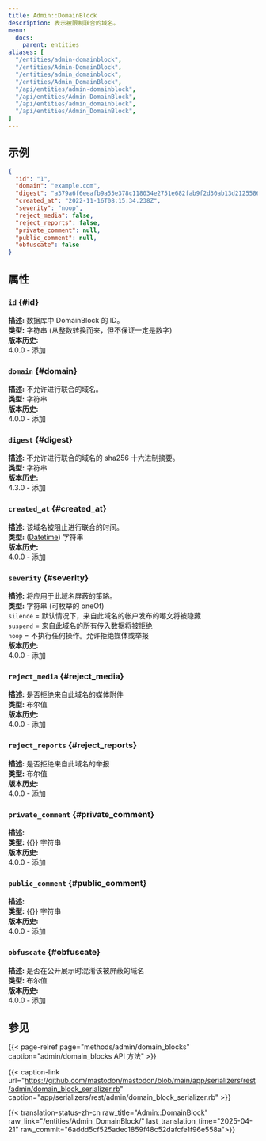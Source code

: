 ```yaml
---
title: Admin::DomainBlock
description: 表示被限制联合的域名。
menu:
  docs:
    parent: entities
aliases: [
  "/entities/admin-domainblock",
  "/entities/Admin-DomainBlock",
  "/entities/admin_domainblock",
  "/entities/Admin_DomainBlock",
  "/api/entities/admin-domainblock",
  "/api/entities/Admin-DomainBlock",
  "/api/entities/admin_domainblock",
  "/api/entities/Admin_DomainBlock",
]
---
```


## 示例

```json
{
  "id": "1",
  "domain": "example.com",
  "digest": "a379a6f6eeafb9a55e378c118034e2751e682fab9f2d30ab13d2125586ce1947",
  "created_at": "2022-11-16T08:15:34.238Z",
  "severity": "noop",
  "reject_media": false,
  "reject_reports": false,
  "private_comment": null,
  "public_comment": null,
  "obfuscate": false
}
```

## 属性

### `id` {#id}

**描述:** 数据库中 DomainBlock 的 ID。\
**类型:** 字符串 (从整数转换而来，但不保证一定是数字)\
**版本历史:**\
4.0.0 - 添加

### `domain` {#domain}

**描述:** 不允许进行联合的域名。\
**类型:** 字符串\
**版本历史:**\
4.0.0 - 添加

### `digest` {#digest}

**描述:** 不允许进行联合的域名的 sha256 十六进制摘要。\
**类型:** 字符串\
**版本历史:**\
4.3.0 - 添加

### `created_at` {#created_at}

**描述:** 该域名被阻止进行联合的时间。\
**类型:** ([Datetime](/api/datetime-format#datetime)) 字符串\
**版本历史:**\
4.0.0 - 添加

### `severity` {#severity}

**描述:** 将应用于此域名屏蔽的策略。\
**类型:** 字符串 (可枚举的 oneOf)\
`silence` = 默认情况下，来自此域名的帐户发布的嘟文将被隐藏\
`suspend` = 来自此域名的所有传入数据将被拒绝\
`noop` = 不执行任何操作。允许拒绝媒体或举报\
**版本历史:**\
4.0.0 - 添加

### `reject_media` {#reject_media}

**描述:** 是否拒绝来自此域名的媒体附件\
**类型:** 布尔值\
**版本历史:**\
4.0.0 - 添加

### `reject_reports` {#reject_reports}

**描述:** 是否拒绝来自此域名的举报\
**类型:** 布尔值\
**版本历史:**\
4.0.0 - 添加

### `private_comment` {#private_comment}

**描述:** \
**类型:** {{<nullable>}} 字符串\
**版本历史:**\
4.0.0 - 添加

### `public_comment` {#public_comment}

**描述:** \
**类型:** {{<nullable>}} 字符串\
**版本历史:**\
4.0.0 - 添加

### `obfuscate` {#obfuscate}

**描述:** 是否在公开展示时混淆该被屏蔽的域名\
**类型:** 布尔值\
**版本历史:**\
4.0.0 - 添加

## 参见

{{< page-relref page="methods/admin/domain_blocks" caption="admin/domain_blocks API 方法" >}}

{{< caption-link url="https://github.com/mastodon/mastodon/blob/main/app/serializers/rest/admin/domain_block_serializer.rb" caption="app/serializers/rest/admin/domain_block_serializer.rb" >}}

{{< translation-status-zh-cn raw_title="Admin::DomainBlock" raw_link="/entities/Admin_DomainBlock/" last_translation_time="2025-04-21" raw_commit="6addd5cf525adec1859f48c52dafcfe1f96e558a">}}
